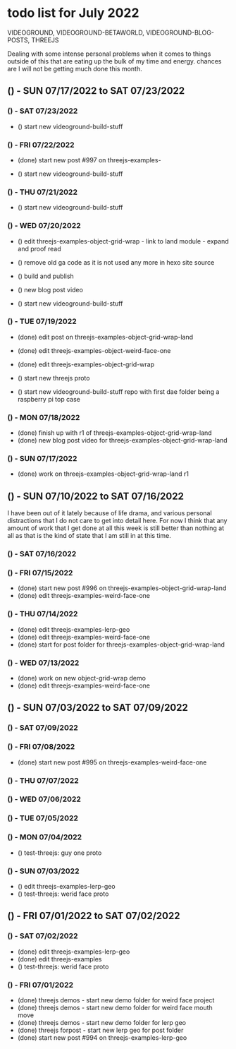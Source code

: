 # todo list for July 2022

VIDEOGROUND, VIDEOGROUND-BETAWORLD, VIDEOGROUND-BLOG-POSTS, THREEJS

Dealing with some intense personal problems when it comes to things outside of this that are eating up the bulk of my time and energy. chances are I will not be getting much done this month.

<!-- ////////// //////////
    WEEK 4
/////////////// ///////-->

## () - SUN 07/17/2022 to  SAT 07/23/2022

### () - SAT 07/23/2022

* () start new videoground-build-stuff

### () - FRI 07/22/2022
* (done) start new post #997 on threejs-examples-

* () start new videoground-build-stuff

### () - THU 07/21/2022

* () start new videoground-build-stuff

### () - WED 07/20/2022
* () edit threejs-examples-object-grid-wrap - link to land module - expand and proof read
* () remove old ga code as it is not used any more in hexo site source
* () build and publish

* () new blog post video
* () start new videoground-build-stuff 

### () - TUE 07/19/2022
* (done) edit post on threejs-examples-object-grid-wrap-land
* (done) edit threejs-examples-object-weird-face-one
* (done) edit threejs-examples-object-grid-wrap


* () start new threejs proto
* () start new videoground-build-stuff repo with first dae folder being a raspberry pi top case

### () - MON 07/18/2022
* (done) finish up with r1 of threejs-examples-object-grid-wrap-land
* (done) new blog post video for threejs-examples-object-grid-wrap-land

### () - SUN 07/17/2022
* (done) work on threejs-examples-object-grid-wrap-land r1

<!-- ////////// //////////
    WEEK 3
/////////////// ///////-->

## () - SUN 07/10/2022 to  SAT 07/16/2022

I have been out of it lately because of life drama, and various personal distractions that I do not care to get into detail here. For now I think that any amount of work that I get done at all this week is still better than nothing at all as that is the kind of state that I am still in at this time.

### () - SAT 07/16/2022

### () - FRI 07/15/2022
* (done) start new post #996 on threejs-examples-object-grid-wrap-land
* (done) edit threejs-examples-weird-face-one

### () - THU 07/14/2022
* (done) edit threejs-examples-lerp-geo
* (done) edit threejs-examples-weird-face-one
* (done) start for post folder for threejs-examples-object-grid-wrap-land

### () - WED 07/13/2022
* (done) work on new object-grid-wrap demo
* (done) edit threejs-examples-weird-face-one

<!-- ////////// //////////
    WEEK 2
/////////////// ///////-->

## () - SUN 07/03/2022 to  SAT 07/09/2022

### () - SAT 07/09/2022

### () - FRI 07/08/2022
* (done) start new post #995 on threejs-examples-weird-face-one

### () - THU 07/07/2022

### () - WED 07/06/2022

### () - TUE 07/05/2022

### () - MON 07/04/2022
* () test-threejs: guy one proto

### () - SUN 07/03/2022
* () edit threejs-examples-lerp-geo
* () test-threejs: werid face proto

<!-- ////////// //////////
    WEEK 1
/////////////// ///////-->

## () - FRI 07/01/2022 to  SAT 07/02/2022

### () - SAT 07/02/2022
* (done) edit threejs-examples-lerp-geo
* (done) edit threejs-examples
* () test-threejs: werid face proto

### () - FRI 07/01/2022
* (done) threejs demos - start new demo folder for weird face project
* (done) threejs demos - start new demo folder for weird face mouth move
* (done) threejs demos - start new demo folder for lerp geo
* (done) threejs forpost - start new lerp geo for post folder
* (done) start new post #994 on threejs-examples-lerp-geo